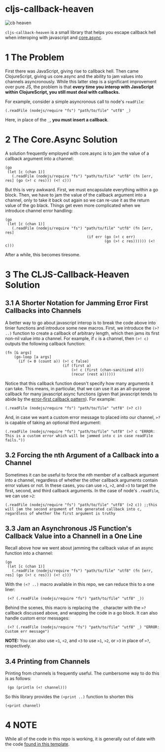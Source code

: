 # cljs-callback-heaven

![cb heaven](http://www.businesscomputingworld.co.uk/wp-content/uploads/2012/09/Cloud-Heaven.jpg)

`cljs-callback-heaven` is a small library that helps you escape callback hell when interoping with javascript and [core.async](https://clojure.github.io/core.async/).

# 1 The Problem

First there was JavaScript, giving rise to callback hell.  Then came ClojureScript, giving us core.async and the ability to jam values into channels asyncronously.  While this latter step is a significant improvement over pure JS, the problem is that **every time you interop with JavaScript within ClojureScript, you still must deal with callbacks.**

For example, consider a simple asyncronous call to node's `readFile`:

    (.readFile (nodejs/require "fs") "path/to/file" "utf8" _)

Here, in place of the `_`, **you must insert a callback**.

# 2 The Core.Async Solution

A solution frequently employed with core.async is to jam the value of a callback argument into a channel:

    (go
     (let [c (chan 1)]
       (.readFile (nodejs/require "fs") "path/to/file" "utf8" (fn [err, res] (go (>! c res))) (<! c)))

But this is very awkward. First, we must encapsulate everything within a go block. Then, we have to jam the value of the callback argument into a channel, only to take it back out again so we can re-use it as the return value of the go black. Things get even more complicated when we introduce channel error handling:

    (go
     (let [c (chan 1)]
       (.readFile (nodejs/require "fs") "path/to/file" "utf8" (fn [err, res] 
                                         (if err (go (>! c err) 
                                                 (go (>! c res)))))) (<! c)))
After a while, this becomes tiresome.

# 3 The CLJS-Callback-Heaven Solution
## 3.1 A Shorter Notation for Jamming Error First Callbacks into Channels

A better way to go about javascript interop is to break the code above into tinier functions and introduce some new macros.  First, we introduce the `(>? ..)` function to create a callback of arbitrary length, which then jams its first non-nil value into a channel. For example, if `c` is a channel, then `(>! c)` outputs the following callback function:

    (fn [& args] 
        (go-loop [a args]
          (if (= 0 (count a)) (>! c false)
                              (if (first a) 
                                  (>! c (first (chan-sanitized a))) 
                                  (recur (rest a))))))

Notice that this callback function doesn't specify how many arguments it can take.  This means, in particular, that we can use it as an all-purpose callback for many javascript async functions (given that javascript tends to abide by the [error-first callback pattern](http://fredkschott.com/post/2014/03/understanding-error-first-callbacks-in-node-js/)). For example:

    (.readFile (nodejs/require "fs") "path/to/file" "utf8" (>? c))

And, in case we want a custom error message to placed into our channel, `>?` is capable of taking an optional third argument:

    (.readFile (nodejs/require "fs") "path/to/file" "utf8" (>? c "ERROR: This is a custom error which will be jammed into c in case readFile fails."))

## 3.2 Forcing the nth Argument of a Callback into a Channel

Sometimes it can be useful to force the *nth* member of a callback argument into a channel, regardless of whether the other callback arguments contain error values or not. In these cases, you can use `>1`, `>2`, and `>3` to target the first, second, and third callback arguments. In the case of node's `.readFile`, we can use `>2`:
  
    (.readFile (nodejs/require "fs") "path/to/file" "utf8" (>2 c)) ;;this will jam the second argument of the generated callback into c, regardless of whether the first argument is truthy

## 3.3 Jam an Asynchronous JS Function's Callback Value into a Channell in a One Line

Recall above how we went about jamming the callback value of an async function into a channel:

    (go
     (let [c (chan 1)]
       (.readFile (nodejs/require "fs") "path/to/file" "utf8" (fn [err, res] (go (>! c res))) (<! c)))

With the `(<? ..)` macro available in this repo, we can reduce this to a one liner:

     (<? (.readFile (nodejs/require "fs") "path/to/file" "utf8" _))

Behind the scenes, this macro is replacing the `_` character with the `>?` callback discussed above, and wrapping the code in a go block. It can also handle custom error messages:

     (<? (.readFile (nodejs/require "fs") "path/to/file" "utf8" _) "ERROR: Custom err message")

**NOTE:** You can also use `<1`, `<2`, and `<3` to use `>1`, `>2`, or `>3` in place of `>?`, respectively.

## 3.4 Printing from Channels

Printing from channels is frequently useful. The cumbersome way to do this is as follows:
 
     (go (println (<! channel))) 

So this library provides the `(<print ..)` function to shorten this

    (<print channel)

# 4 NOTE

While all of the code in this repo is working, it is generally out of date with the code [found in this template](https://github.com/georgewsinger/lein-node-cli-template).
